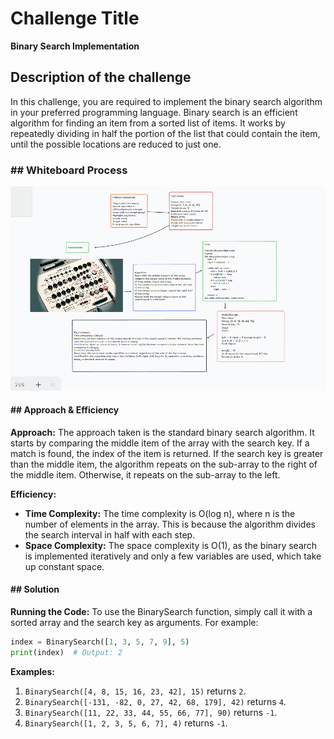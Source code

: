
# Challenge Title

**Binary Search Implementation**

## Description of the challenge

In this challenge, you are required to implement the binary search algorithm in your preferred programming language. Binary search is an efficient algorithm for finding an item from a sorted list of items. It works by repeatedly dividing in half the portion of the list that could contain the item, until the possible locations are reduced to just one.

### ## Whiteboard Process

![Alt text](image.png)

#### ## Approach & Efficiency

**Approach:** The approach taken is the standard binary search algorithm. It starts by comparing the middle item of the array with the search key. If a match is found, the index of the item is returned. If the search key is greater than the middle item, the algorithm repeats on the sub-array to the right of the middle item. Otherwise, it repeats on the sub-array to the left.

**Efficiency:**

- **Time Complexity:** The time complexity is O(log n), where n is the number of elements in the array. This is because the algorithm divides the search interval in half with each step.
- **Space Complexity:** The space complexity is O(1), as the binary search is implemented iteratively and only a few variables are used, which take up constant space.

#### ## Solution
**Running the Code:** To use the BinarySearch function, simply call it with a sorted array and the search key as arguments. For example:
```python
index = BinarySearch([1, 3, 5, 7, 9], 5)
print(index)  # Output: 2
```

**Examples:**
1. `BinarySearch([4, 8, 15, 16, 23, 42], 15)` returns `2`.
2. `BinarySearch([-131, -82, 0, 27, 42, 68, 179], 42)` returns `4`.
3. `BinarySearch([11, 22, 33, 44, 55, 66, 77], 90)` returns `-1`.
4. `BinarySearch([1, 2, 3, 5, 6, 7], 4)` returns `-1`.


